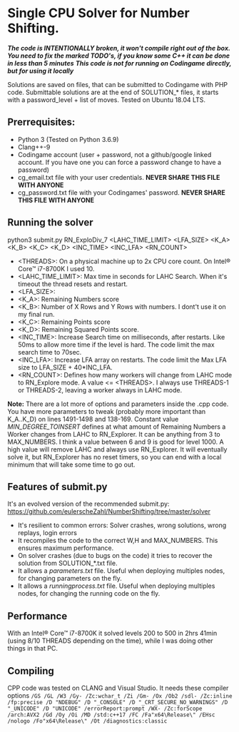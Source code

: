 # Single CPU Solver for Number Shifting.

***The code is INTENTIONALLY broken, it won't compile right out of the box. You need to fix the marked TODO's, if you know some C++ it can be done in less than 5 minutes***
***This code is not for running on Codingame directly, but for using it locally***

Solutions are saved on files, that can be submitted to Codingame with PHP code. Submittable solutions are at the end of SOLUTION_* files, it starts with a password_level + list of moves. Tested on Ubuntu 18.04 LTS. 

## Prerrequisites:

- Python 3 (Tested on Python 3.6.9)
- Clang++-9
- Codingame account (user + password, not a github/google linked account. If you have one you can force a password change to have a password)
- cg_email.txt file with your user credentials. **NEVER SHARE THIS FILE WITH ANYONE**
- cg_password.txt file with your Codingames' password. **NEVER SHARE THIS FILE WITH ANYONE**

## Running the solver

python3 submit.py RN_ExploDiv_7 <THREADS> <LAHC_TIME_LIMIT> <LFA_SIZE> <K_A> <K_B> <K_C> <K_D> <INC_TIME> <INC_LFA> <RN_COUNT>

- \<THREADS>: On a physical machine up to 2x CPU core count. On Intel® Core™ i7-8700K I used 10.
- <LAHC_TIME_LIMIT>: Max time in seconds for LAHC Search. When it's timeout the thread resets and restart.
- <LFA_SIZE>:
- <K_A>: Remaining Numbers score
- <K_B>: Number of X Rows and Y Rows with numbers. I dont't use it on my final run.
- <K_C>: Remaining Points score
- <K_D>: Remaining Squared Points score.
- <INC_TIME>: Increase Search time on milliseconds, after restarts. Like 50ms to allow more time if the level is hard. The code limit the max search time to 70sec.
- <INC_LFA>: Increase LFA array on restarts. The code limit the Max LFA size to LFA_SIZE + 40*INC_LFA.
- <RN_COUNT>: Defines how many workers will change from LAHC mode to RN_Explore mode. A value <= \<THREADS>. I always use THREADS-1 or THREADS-2, leaving a worker always in LAHC mode.

**Note:** There are a lot more of options and parameters inside the .cpp code. You have more parameters to tweak (probably more important than K_A..K_D) on lines 1491-1498 and 138-169.
Constant value *MIN_DEGREE_TOINSERT* defines at what amount of Remaining Numbers a Worker changes from LAHC to RN_Explorer. It can be anything from 3 to MAX_NUMBERS. I think a value 
between 6 and 9 is good for level 1000. A high value will remove LAHC and always use RN_Explorer. It will eventually solve it, but RN_Explorer has no reset timers, so you can end with
a local minimum that will take some time to go out.
 

## Features of submit.py

It's an evolved version of the recommended submit.py: https://github.com/eulerscheZahl/NumberShifting/tree/master/solver

- It's resilient to common errors: Solver crashes, wrong solutions, wrong replays, login errors
- It recompiles the code to the correct W,H and MAX_NUMBERS. This ensures maximum performance.
- On solver crashes (due to bugs on the code) it tries to recover the solution from SOLUTION\_*.txt file.
- It allows a _parameters.txt_ file. Useful when deploying multiples nodes, for changing parameters on the fly.
- It allows a _runningprocess.txt_ file.  Useful when deploying multiples nodes, for changing the running code on the fly.

## Performance

With an Intel® Core™ i7-8700K it solved levels 200 to 500 in 2hrs 41min (using 8/10 THREADS depending on the time), while I was doing other things in that PC.

## Compiling
CPP code was tested on CLANG and Visual Studio. It needs these compiler options ```/GS /GL /W3 /Gy- /Zc:wchar_t /Zi /Gm- /Ox /Ob2 /sdl- /Zc:inline /fp:precise /D "NDEBUG" /D "_CONSOLE" /D "_CRT_SECURE_NO_WARNINGS" /D "_UNICODE" /D "UNICODE" /errorReport:prompt /WX- /Zc:forScope /arch:AVX2 /Gd /Oy /Oi /MD /std:c++17 /FC /Fa"x64\Release\" /EHsc /nologo /Fo"x64\Release\" /Ot /diagnostics:classic ```
